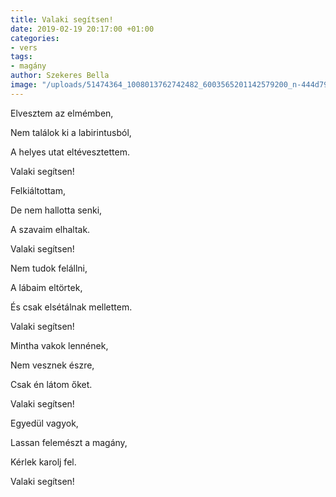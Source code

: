 ```yaml
---
title: Valaki segítsen!
date: 2019-02-19 20:17:00 +01:00
categories:
- vers
tags:
- magány
author: Szekeres Bella
image: "/uploads/51474364_1008013762742482_6003565201142579200_n-444d79.jpg"
---
```


Elvesztem az elmémben,

Nem találok ki a labirintusból,

A helyes utat eltévesztettem.

Valaki segítsen!



Felkiáltottam, 

De nem hallotta senki,

A szavaim elhaltak.


Valaki segítsen!



Nem tudok felállni,

A lábaim eltörtek,

És csak elsétálnak mellettem.

Valaki segítsen!



Mintha vakok lennének,

Nem vesznek észre,

Csak én látom őket.

Valaki segítsen!




Egyedül vagyok,

Lassan felemészt a magány,

Kérlek karolj fel.

Valaki segítsen!
